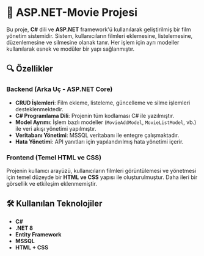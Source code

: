 # 🎥 ASP.NET-Movie Projesi
Bu proje, **C#** dili ve **ASP.NET** framework'ü kullanılarak geliştirilmiş bir film yönetim sistemidir. Sistem, kullanıcıların filmleri eklemesine, listelemesine, düzenlemesine ve silmesine olanak tanır. Her işlem için ayrı modeller kullanılarak esnek ve modüler bir yapı sağlanmıştır.

## 🔍 Özellikler

### Backend (Arka Uç - ASP.NET Core)

-   **CRUD İşlemleri**: Film ekleme, listeleme, güncelleme ve silme işlemleri desteklenmektedir.
-   **C# Programlama Dili**: Projenin tüm kodlaması C# ile yazılmıştır.
-   **Model Ayrımı**: İşlem bazlı modeller (`MovieAddModel`, `MovieListModel`, vb.) ile veri akışı yönetimi yapılmıştır.
-   **Veritabanı Yönetimi**: MSSQL veritabanı ile entegre çalışmaktadır.
-   **Hata Yönetimi**: API yanıtları için yapılandırılmış hata yönetimi içerir.

### Frontend (Temel HTML ve CSS)

Projenin kullanıcı arayüzü, kullanıcıların filmleri görüntülemesi ve yönetmesi için temel düzeyde bir **HTML ve CSS** yapısı ile oluşturulmuştur. Daha ileri bir görsellik ve etkileşim eklenmemiştir.
## 🛠️ Kullanılan Teknolojiler

-   **C#**
-   **.NET 8**
-   **Entity Framework**
-   **MSSQL**
-   **HTML + CSS**
